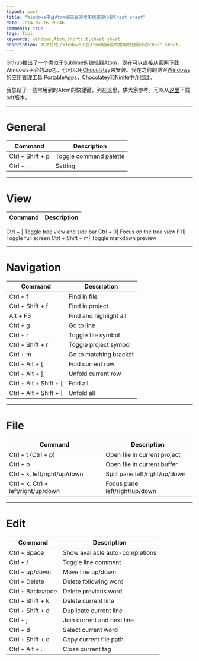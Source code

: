 ```yaml
---
layout: post
title: "Windows平台Atom编辑器的常用快捷键小抄Cheat sheet"
date: 2014-07-16 08:46
comments: true
tags: Tool
keywords: windows,Atom,shortcut,cheat sheet
description: 本文总结了Windows平台Atom编辑器的常用快捷键小抄cheat sheet。
---
```


Github推出了一个类似于[Sublime](http://www.sublimetext.com/)的编辑器[Atom](https://atom.io/)，现在可以直接从官网下载Windows平台的zip包，也可以用[Chocolatey](http://chocolatey.org/packages/atom)来安装。我在之前的博客[Windows的应用管理工具 PortableApps，Chocolatey和Ninite](/2013/06/28/windows-application-management-tools/)中介绍过。

我总结了一些常用到的Atom的快捷键，列在这里，供大家参考。可以从[这里](https://raw.github.com/fresky/fresky.github.io/source/images/Atom_Cheat_Sheet.pdf)下载pdf版本。

------------------------------------
# General
Command  |     Description
------------- |-------------
Ctrl + Shift + p|    Toggle command palette
Ctrl + ,|    Setting

------------------------------------

# View
Command  | Description
------------- | -------------
Ctrl + \|    Toggle tree view and side bar
Ctrl + 0|    Focus on the tree view
F11|    Toggle full screen
Ctrl + Shift + m|    Toggle markdown preview

------------------------------------

# Navigation
Command  | Description
------------- | -------------
Ctrl + f|    Find in file
Ctrl + Shift + f|    Find in project
Alt + F3|    Find and highlight all
Ctrl + g|    Go to line
Ctrl + r|    Toggle file symbol
Ctrl + Shift + r|    Toggle project symbol
Ctrl + m|    Go to matching bracket
Ctrl + Alt + [|    Fold current row
Ctrl + Alt + ]|    Unfold current row
Ctrl + Alt + Shift + [|    Fold all
Ctrl + Alt + Shift + ]|    Unfold all

------------------------------------

# File
Command  |     Description
------------- |     -------------
Ctrl + t (Ctrl + p)|    Open file in current project
Ctrl + b|    Open file in current buffer
Ctrl + k, left/right/up/down|    Split pane left/right/up/down
Ctrl + k, Ctrl + left/right/up/down|    Focus pane left/right/up/down

------------------------------------

# Edit
Command  |     Description
------------- |     -------------
Ctrl + Space|    Show available auto-completions
Ctrl + /|    Toggle line comment
Ctrl + up/down|    Move line up/down
Ctrl + Delete|    Delete following word
Ctrl + Backsapce|    Delete previous word
Ctrl + Shift + k|    Delete current line
Ctrl + Shift + d|    Duplicate current line
Ctrl + j|    Join current and next line
Ctrl + d|    Select current word
Ctrl + Shift + c|    Copy current file path
Ctrl + Alt + .|    Close current tag
